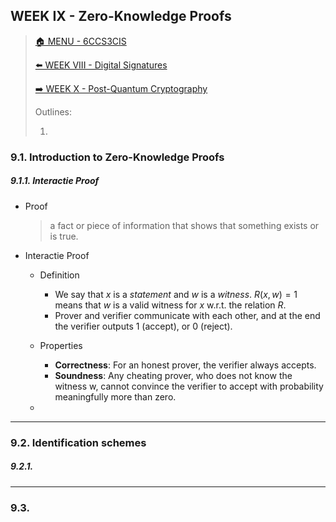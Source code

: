## WEEK IX - Zero-Knowledge Proofs

>[🏠 MENU - 6CCS3CIS](year3/6ccs3cis.md)
>
>[⬅️ WEEK VIII - Digital Signatures](year3/6ccs3cis/w8.md)
>
>[➡️ WEEK X - Post-Quantum Cryptography](year3/6ccs3cis/w10.md)
>
>Outlines:
>
>1. 

### 9.1. Introduction to Zero-Knowledge Proofs

##### 9.1.1. Interactie Proof

- Proof

  > a fact or piece of information that shows that something exists or is true. 

- Interactie Proof

  - Definition

    - We say that $x$ is a *statement* and $w$ is a *witness*. $R(x,w) = 1$ means that $w$ is a valid witness for $x$ w.r.t. the relation $R$.
    - Prover and verifier communicate with each other, and at the end the verifier outputs 1 (accept), or 0 (reject).

  - Properties

    - **Correctness**: For an honest prover, the verifier always accepts.
    - **Soundness**: Any cheating prover, who does not know the witness w, cannot convince the verifier to accept with probability meaningfully more than zero.

  - 

    




---

### 9.2. Identification schemes

##### 9.2.1. 



---

### 9.3. 